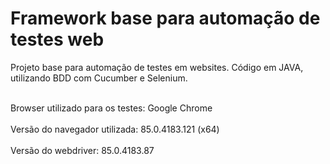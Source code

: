 # Framework base para automação de testes web

Projeto base para automação de testes em websites. Código em JAVA, utilizando BDD com Cucumber e Selenium.
<div class="corpo_mensagem">
    <p>
      <br>Browser utilizado para os testes: Google Chrome</br>
      <br>Versão do navegador utilizada: 85.0.4183.121 (x64)</br>
      <br>Versão do webdriver: 85.0.4183.87</br>
    </p>
</div>

